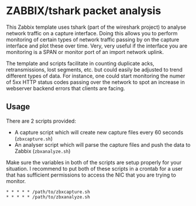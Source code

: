 # ZABBIX/tshark packet analysis

This Zabbix template uses tshark (part of the wireshark project) to analyse network traffic on a capture interface.
Doing this allows you to perform monitoring of certain types of network traffic passing by on the capture interface and plot these over time. Very, very useful if the interface you are monitoring is a SPAN or monitor port of an import network uplink.

The template and scripts facilitate in counting duplicate acks, retransmissions, lost segments, etc. but could easily be adjusted to trend different types of data. For instance, one could start monitoring the numer of 5xx HTTP status codes passing over the network to spot an increase in webserver backend errors that clients are facing.

## Usage

There are 2 scripts provided:

- A capture script which will create new capture files every 60 seconds (`zbxcapture.sh`)
- An analyser script which will parse the capture files and push the data to Zabbix (`zbxanalyze.sh`)

Make sure the variables in both of the scripts are setup properly for your situation.
I recommend to put both of these scripts in a crontab for a user that has sufficient permissions to access the NIC that you are trying to monitor.

```
* * * * * /path/to/zbxcapture.sh
* * * * * /path/to/zbxanalyze.sh
```

